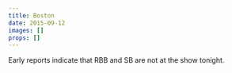 ```yaml
---
title: Boston
date: 2015-09-12
images: []
props: []
---
```

Early reports indicate that RBB and SB are not at the show tonight.
